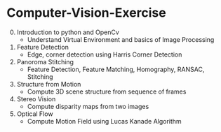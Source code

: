 # Computer-Vision-Exercise

0. Introduction to python and OpenCv
   - Understand Virtual Environment and basics of Image Processing
1. Feature Detection
   - Edge, corner detection using Harris Corner Detection
2. Panoroma Stitching
   - Feature Detection, Feature Matching, Homography, RANSAC, Stitching
3. Structure from Motion
   - Compute 3D scene structure from sequence of frames
4. Stereo Vision
   - Compute disparity maps from two images
5. Optical Flow
   - Compute Motion Field using Lucas Kanade Algorithm
